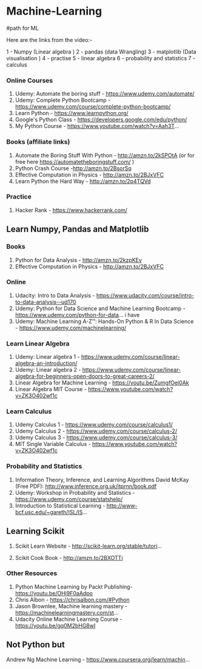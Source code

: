# Machine-Learning

#path for ML

Here are the links from the video:-

1 - Numpy (Linear algebra )
2 - pandas (data Wrangling)
3 - matplotlib (Data visualisation )
4 - practise
5 - linear algebra 
6 - probability and statistics 
7 - calculus 

### Online Courses

1. Udemy: Automate the boring stuff - https://www.udemy.com/automate/
2. Udemy: Complete Python Bootcamp - https://www.udemy.com/course/complete-python-bootcamp/
3. Learn Python - https://www.learnpython.org/
4. Google's Python Class - https://developers.google.com/edu/python/
5. My Python Course - https://www.youtube.com/watch?v=Aah3T...

### Books (affiliate links)
1. Automate the Boring Stuff With Python - http://amzn.to/2kSPOtA
(or for free here https://automatetheboringstuff.com/ )
2. Python Crash Course -http://amzn.to/2BsorSq
3. Effective Computation in Physics - http://amzn.to/2BJxVFC
4. Learn Python the Hard Way - http://amzn.to/2p4TQVd


### Practice

1. Hacker Rank - https://www.hackerrank.com/

## Learn Numpy, Pandas and Matplotlib

### Books

1. Python for Data Analysis - http://amzn.to/2kzpKEv
2. Effective Computation in Physics - http://amzn.to/2BJxVFC

### Online

1. Udacity: Intro to Data Analysis - https://www.udacity.com/course/intro-to-data-analysis--ud170
2. Udemy: Python for Data Science and Machine Learning Bootcamp - https://www.udemy.com/python-for-data... i have 
3. Udemy: Machine Learning A-Z™: Hands-On Python & R In Data Science - https://www.udemy.com/machinelearning/

### Learn Linear Algebra

1. Udemy: Linear algebra 1 - https://www.udemy.com/course/linear-algebra-an-introduction/
2. Udemy: Linear algebra 2 -  https://www.udemy.com/course/linear-algebra-for-beginners-open-doors-to-great-careers-2/
3. Linear Algebra for Machine Learning - https://youtu.be/ZumgfOei0Ak
4. Linear Algebra MIT Course - https://www.youtube.com/watch?v=ZK3O402wf1c

### Learn Calculus

1. Udemy Calculus 1 - https://www.udemy.com/course/calculus1/
2. Udemy Calculus 2 -  https://www.udemy.com/course/calculus-2/
3. Udemy Calculus 3 -  https://www.udemy.com/course/calculus-3/
4. MIT Single Variable Calculus - https://www.youtube.com/watch?v=ZK3O402wf1c

### Probability and Statistics
1. Information Theory, Inference, and Learning Algorithms David McKay (Free PDF): http://www.inference.org.uk/itprnn/book.pdf
2. Udemy: Workshop in Probability and Statistics -  https://www.udemy.com/course/statshelp/
3. Introduction to Statistical Learning - http://www-bcf.usc.edu/~gareth/ISL/IS...

## Learning Scikit

1. Scikit Learn Website - http://scikit-learn.org/stable/tutori...

2. Scikit Cook Book - http://amzn.to/2BXOTTi

### Other Resources

1. Python Machine Learning by Packt Publishing- https://youtu.be/OHi9F0aAdpo
2. Chris Albon - https://chrisalbon.com/#Python
3. Jason Brownlee, Machine learning mastery - https://machinelearningmastery.com/st...
2. Udacity Online Machine Learning Course - https://youtu.be/gq0M2bHG8wI

## Not Python but 

Andrew Ng Machine Learning - https://www.coursera.org/learn/machin...

